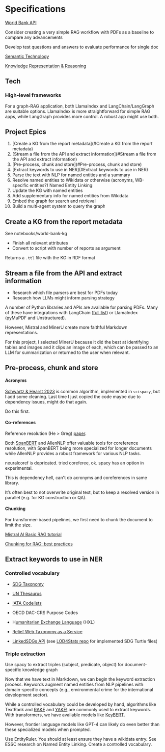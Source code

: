 # Specifications



[World Bank API](https://documents.worldbank.org/en/publication/documents-reports/api)

Consider creating a very simple RAG workflow with PDFs as a baseline to compare any advancements

Develop test questions and answers to evaluate performance for single doc

[Semantic Technology](https://en.wikipedia.org/wiki/Semantic_technology)

[Knowledge Representation & Reasoning](https://en.wikipedia.org/wiki/Knowledge_representation_and_reasoning)

## Tech

### High-level frameworks

For a graph-RAG application, both LlamaIndex and LangChain/LangGraph are suitable options. LlamaIndex is more straightforward for simple RAG apps, while LangGraph provides more control. A robust app might use both.





## Project Epics

1. [Create a KG from the report metadata](#Create a KG from the report metadata)
2. [Stream a file from the API and extract information](#Stream a file from the API and extract information)
3. [Pre-process, chunk and store](#Pre-process, chunk and store)
4. [Extract keywords to use in NER](#Extract keywords to use in NER) 
5. Parse the text with NLP for named entities and a summary
6. Resolve named entities to Wikidata or otherwise (acronyms, WB-specific entities?) Named Entity Linking
7. Update the KG with named entities
8. Add supplementary info for named entities from Wikidata
9. Embed the graph for search and retrieval
10. Build a multi-agent system to query the graph



## Create a KG from the report metadata

See notebooks/world-bank-kg

- Finish all relevant attributes
- Convert to script with number of reports as argument

Returns a `.ttl` file with the KG in RDF format



## Stream a file from the API and extract information

- Research which file parsers are best for PDFs today
- Research how LLMs might inform parsing strategy



A number of Python libraries and APIs are available for parsing PDFs. Many of these have integrations with LangChain ([full list](https://python.langchain.com/docs/integrations/document_loaders/)) or LlamaIndex (pyMuPDF and Unstructured). 

However, Mistral and MinerU create more faithful Markdown representations. 

For this project, I selected MinerU because it did the best at identifying tables and images and it clips an image of each, which can be passed to an LLM for summarization or returned to the user when relevant.





## Pre-process, chunk and store

#### Acronyms

[Schwartz & Hearst 2023](https://www.semanticscholar.org/paper/A-Simple-Algorithm-for-Identifying-Abbreviation-in-Schwartz-Hearst/44e9739e35a80c71e61b4e08871585ba75da2d2b) is common algorithm, implemented in `scispacy`, but I add some cleaning. Last time I just copied the code maybe due to dependency issues, might do that again.

Do this first.

#### Co-references

Reference resolution (He > Greg) [paper](https://arxiv.org/pdf/2312.06648.pdf).

Both [SpanBERT](https://arxiv.org/abs/1907.10529) and AllenNLP offer valuable tools for coreference resolution, with SpanBERT being more specialized for longer documents while AllenNLP provides a robust framework for various NLP tasks. 

neuralcoref is depricated. tried coreferee, ok. spacy has an option in experimental.

This is dependency hell, can't do acronyms and coreferences in same library.

It’s often best to not overwrite original text, but to keep a resolved version in parallel (e.g. for KG construction or QA).

#### Chunking

For transformer-based pipelines, we first need to chunk the document to limit the size.

[Mistral AI Basic RAG tutorial](https://docs.mistral.ai/guides/rag/)

[Chunking for RAG: best practices](https://unstructured.io/blog/chunking-for-rag-best-practices)



## Extract keywords to use in NER

### Controlled vocabulary

- [SDG Taxonomy](http://metadata.un.org/sdg)
- [UN Thesaurus](https://research.un.org/en/thesaurus/downloads)
- [IATA Codelists](https://codelists.codeforiati.org/)
- OECD DAC-CRS Purpose Codes
- H[umanitarian Exchange Language](https://hxlstandard.org/) (HXL)
- [Relief Web Taxonomy as a Service](https://reliefweb.int/taxonomy-service)

- [LinkedSDGs API](https://linkedsdg.officialstatistics.org/#/api) (see [LOD4Stats repo](https://github.com/UNStats/LOD4Stats) for implemented SDG Turtle files)

### Triple extraction

Use spacy to extract triples (subject, predicate, object) for document-specific knowledge graph



Now that we have text in Markdown, we can begin the keyword extraction process. Keywords augment named entities from NLP pipelines with domain-specific concepts (e.g., environmental crime for the international development sector).

While a controlled vocabulary could be developed by hand, algorithms like TextRank and [RAKE](https://github.com/aneesha/RAKE) and [YAKE!](https://github.com/LIAAD/yake) are commonly used to extract keywords. With transformers, we have available models like [KeyBERT](https://github.com/MaartenGr/KeyBERT).

However, frontier language models like GPT-4 can likely do even better than these specialized models when prompted. 





Use EntityRuler. You should at least ensure they have a wikidata entry. See ESSC research on Named Entity Linking. Create a controlled vocabulary.

